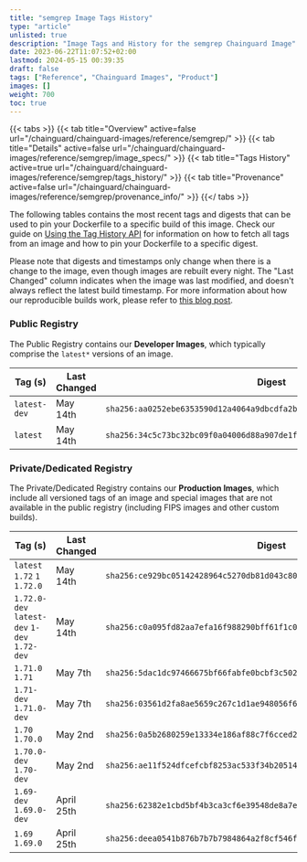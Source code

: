 ```yaml
---
title: "semgrep Image Tags History"
type: "article"
unlisted: true
description: "Image Tags and History for the semgrep Chainguard Image"
date: 2023-06-22T11:07:52+02:00
lastmod: 2024-05-15 00:39:35
draft: false
tags: ["Reference", "Chainguard Images", "Product"]
images: []
weight: 700
toc: true
---
```


{{< tabs >}}
{{< tab title="Overview" active=false url="/chainguard/chainguard-images/reference/semgrep/" >}}
{{< tab title="Details" active=false url="/chainguard/chainguard-images/reference/semgrep/image_specs/" >}}
{{< tab title="Tags History" active=true url="/chainguard/chainguard-images/reference/semgrep/tags_history/" >}}
{{< tab title="Provenance" active=false url="/chainguard/chainguard-images/reference/semgrep/provenance_info/" >}}
{{</ tabs >}}

The following tables contains the most recent tags and digests that can be used to pin your Dockerfile to a specific build of this image. Check our guide on [Using the Tag History API](/chainguard/chainguard-images/using-the-tag-history-api/) for information on how to fetch all tags from an image and how to pin your Dockerfile to a specific digest.

Please note that digests and timestamps only change when there is a change to the image, even though images are rebuilt every night. The "Last Changed" column indicates when the image was last modified, and doesn't always reflect the latest build timestamp. For more information about how our reproducible builds work, please refer to [this blog post](https://www.chainguard.dev/unchained/reproducing-chainguards-reproducible-image-builds).

### Public Registry
The Public Registry contains our **Developer Images**, which typically comprise the `latest*` versions of an image.

| Tag (s)       | Last Changed | Digest                                                                    |
|---------------|--------------|---------------------------------------------------------------------------|
|  `latest-dev` | May 14th     | `sha256:aa0252ebe6353590d12a4064a9dbcdfa2b3086cc9fc17c6dbf2bf76eff177347` |
|  `latest`     | May 14th     | `sha256:34c5c73bc32bc09f0a04006d88a907de1fa609ab0b50951bcfc327f2d394ddcf` |


### Private/Dedicated Registry
The Private/Dedicated Registry contains our **Production Images**, which include all versioned tags of an image and special images that are not available in the public registry (including FIPS images and other custom builds).

| Tag (s)                                       | Last Changed | Digest                                                                    |
|-----------------------------------------------|--------------|---------------------------------------------------------------------------|
|  `latest` `1.72` `1` `1.72.0`                 | May 14th     | `sha256:ce929bc05142428964c5270db81d043c80ae273b540d85916c32af587a5170bf` |
|  `1.72.0-dev` `latest-dev` `1-dev` `1.72-dev` | May 14th     | `sha256:c0a095fd82aa7efa16f988290bff61f1c040a78b77f4e696619437e98ff54fd9` |
|  `1.71.0` `1.71`                              | May 7th      | `sha256:5dac1dc97466675bf66fabfe0bcbf3c502fe6b0e911e776bf0a6055afc724928` |
|  `1.71-dev` `1.71.0-dev`                      | May 7th      | `sha256:03561d2fa8ae5659c267c1d1ae948056f63ed4d0e315616244f607ddbafe858d` |
|  `1.70` `1.70.0`                              | May 2nd      | `sha256:0a5b2680259e13334e186af88c7f6cced2bf3d96af82e929e902c7449956a0b8` |
|  `1.70.0-dev` `1.70-dev`                      | May 2nd      | `sha256:ae11f524dfcefcbf8253ac533f34b20514eac76e66502b6fb423e1057c72fe11` |
|  `1.69-dev` `1.69.0-dev`                      | April 25th   | `sha256:62382e1cbd5bf4b3ca3cf6e39548de8a7e88c7b8612d114f1a549d13efb7fde7` |
|  `1.69` `1.69.0`                              | April 25th   | `sha256:deea0541b876b7b7b7984864a2f8cf546f9216b2c07798ba9f4f2c4eadadeeee` |


